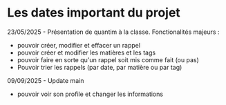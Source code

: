 # Les dates important du projet
23/05/2025 - Présentation de quantim à la classe. Fonctionalités majeurs :
- pouvoir créer, modifier et effacer un rappel
- pouvoir créer et modifier les matières et les tags
- pouvoir faire en sorte qu'un rappel soit mis comme fait (ou pas)
- Pouvoir trier les rappels (par date, par matière ou par tag)

09/09/2025 - Update main
- pouvoir voir son profile et changer les informations